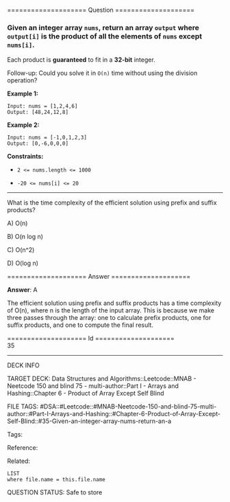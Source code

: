 ==================== Question ====================  

### Given an integer array `nums`, return an array `output` where `output[i]` is the product of all the elements of `nums` except `nums[i]`.

Each product is **guaranteed** to fit in a **32-bit** integer.

Follow-up: Could you solve it in `O(n)` time without using the division operation?

**Example 1:**

<!-- codeblock-start -->
<pre><code>Input: nums = [1,2,4,6]
Output: [48,24,12,8]
</code></pre>
<!-- codeblock-end -->

**Example 2:**

<!-- codeblock-start -->
<pre><code>Input: nums = [-1,0,1,2,3]
Output: [0,-6,0,0,0]
</code></pre>
<!-- codeblock-end -->

**Constraints:**

- `2 <= nums.length <= 1000`

- `-20 <= nums[i] <= 20`

---

What is the time complexity of the efficient solution using prefix and suffix products?

A) O(n)

B) O(n log n)

C) O(n^2)

D) O(log n)  

==================== Answer ====================  

**Answer**: A

The efficient solution using prefix and suffix products has a time complexity of O(n), where n is the length of the input array. This is because we make three passes through the array: one to calculate prefix products, one for suffix products, and one to compute the final result.

==================== Id ====================  
35

---

DECK INFO

TARGET DECK: Data Structures and Algorithms::Leetcode::MNAB - Neetcode 150 and blind 75 - multi-author::Part I - Arrays and Hashing::Chapter 6 - Product of Array Except Self Blind

FILE TAGS: #DSA::#Leetcode::#MNAB-Neetcode-150-and-blind-75-multi-author::#Part-I-Arrays-and-Hashing::#Chapter-6-Product-of-Array-Except-Self-Blind::#35-Given-an-integer-array-nums-return-an-a

Tags:

Reference:

Related:

```dataview
LIST
where file.name = this.file.name
```
QUESTION STATUS: Safe to store
